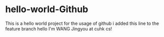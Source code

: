 # hello-world-Github
This is a hello world project for the usage of github
i added this line to the feature branch
hello I'm WANG Jingyou at cuhk cs!


